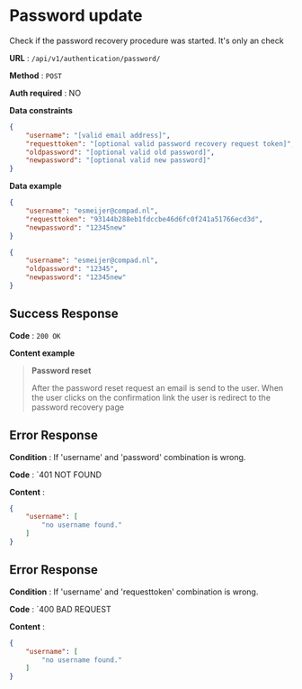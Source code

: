 # Password update 

Check if the password recovery procedure was started. It's only an check

**URL** : `/api/v1/authentication/password/`

**Method** : `POST`

**Auth required** : NO

**Data constraints**

```json
{
    "username": "[valid email address]",
    "requesttoken": "[optional valid password recovery request token]",
    "oldpassword": "[optional valid old password]",
    "newpassword": "[optional valid new password]"
}
```

**Data example**

```json
{
    "username": "esmeijer@compad.nl",
    "requesttoken": "93144b288eb1fdccbe46d6fc0f241a51766ecd3d",
    "newpassword": "12345new"
}
```


```json
{
    "username": "esmeijer@compad.nl",
    "oldpassword": "12345",
    "newpassword": "12345new"
}
```
## Success Response

**Code** : `200 OK`

**Content example**





> **Password reset** 
>
> After the password reset request an email is send to the user. When the user clicks on the confirmation link
> the user is redirect to the password recovery page
>



## Error Response

**Condition** : If 'username' and 'password' combination is wrong.

**Code** : `401 NOT FOUND

**Content** :

```json
{
    "username": [
        "no username found."
    ]
}
```

## Error Response

**Condition** : If 'username' and 'requesttoken' combination is wrong.

**Code** : `400 BAD REQUEST

**Content** :

```json
{
    "username": [
        "no username found."
    ]
}
```
